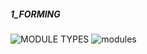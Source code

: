 ##### 1_FORMING

![MODULE TYPES](https://user-images.githubusercontent.com/92442677/139915187-0a9a3546-30eb-4437-904f-288cb0e7e825.jpg)
![modules](https://user-images.githubusercontent.com/92442677/139915656-c730ffb3-1ac7-4689-9b0d-7ab993da6871.jpg)
